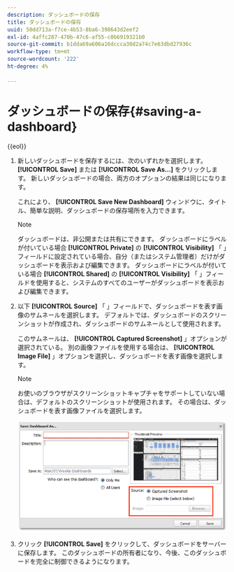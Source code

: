 ```yaml
---
description: ダッシュボードの保存
title: ダッシュボードの保存
uuid: 50dd713a-f7ce-4b53-8ba6-398643d2eef2
exl-id: 4affc287-470b-47c6-af55-c0b6919321b0
source-git-commit: b1dda69a606a16dccca30d2a74c7e63dbd27936c
workflow-type: tm+mt
source-wordcount: '222'
ht-degree: 4%

---
```


# ダッシュボードの保存{#saving-a-dashboard}

{{eol}}

1. 新しいダッシュボードを保存するには、次のいずれかを選択します。 **[!UICONTROL Save]** または **[!UICONTROL Save As…]** をクリックします。 新しいダッシュボードの場合、両方のオプションの結果は同じになります。

   これにより、 **[!UICONTROL Save New Dashboard]** ウィンドウに、タイトル、簡単な説明、ダッシュボードの保存場所を入力できます。

   >[!NOTE]
   >
   >ダッシュボードは、非公開または共有にできます。 ダッシュボードにラベルが付いている場合 **[!UICONTROL Private]** の **[!UICONTROL Visibility]** 「 」フィールドに設定されている場合、自分（またはシステム管理者）だけがダッシュボードを表示および編集できます。 ダッシュボードにラベルが付いている場合 **[!UICONTROL Shared]** の **[!UICONTROL Visibility]** 「 」フィールドを使用すると、システムのすべてのユーザーがダッシュボードを表示および編集できます。

1. 以下 **[!UICONTROL Source]** 「 」フィールドで、ダッシュボードを表す画像のサムネールを選択します。 デフォルトでは、ダッシュボードのスクリーンショットが作成され、ダッシュボードのサムネールとして使用されます。

   このサムネールは、 **[!UICONTROL Captured Screenshot]** 」オプションが選択されている。 別の画像ファイルを使用する場合は、 **[!UICONTROL Image File]** 」オプションを選択し、ダッシュボードを表す画像を選択します。

   >[!NOTE]
   >
   >お使いのブラウザがスクリーンショットキャプチャをサポートしていない場合は、デフォルトのスクリーンショットが使用されます。 その場合は、ダッシュボードを表す画像ファイルを選択します。

   ![](assets/save.png)

1. クリック **[!UICONTROL Save]** をクリックして、ダッシュボードをサーバーに保存します。 このダッシュボードの所有者になり、今後、このダッシュボードを完全に制御できるようになります。
